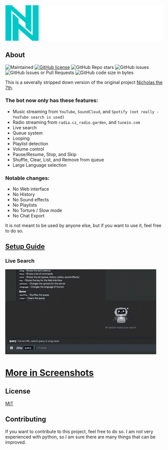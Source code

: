 [![Icon](.github/icon_text.svg)](#readme)

## About

![Maintained](https://img.shields.io/maintenance/no/2024)
[![GitHub license](https://img.shields.io/github/license/Tomer27cz/nicholas_the_8th)](https://img.shields.io/github/license/Tomer27cz/nicholas_the_8th/blob/master/LICENSE)
![GitHub Repo stars](https://img.shields.io/github/stars/Tomer27cz/nicholas_the_8th?style=flat)
![GitHub issues](https://img.shields.io/github/issues/Tomer27cz/nicholas_the_8th?style=flat)
![GitHub Issues or Pull Requests](https://img.shields.io/github/issues-pr/Tomer27cz/nicholas_the_8th)
![GitHub code size in bytes](https://img.shields.io/github/languages/code-size/Tomer27cz/nicholas_the_8th)

This is a severally stripped down version of the original project [Nicholas the 7th](https://github.com/Tomer27cz/nicholas_the_7th).

### The bot now only has these features:

- Music streaming from `YouTube`, `SoundCloud`, and `Spotify (not really - YouTube search is used)`
- Radio streaming from `radia.cz`, `radio.garden`, and `tunein.com`
- Live search
- Queue system
- Looping
- Playlist detection
- Volume control
- Pause/Resume, Stop, and Skip
- Shuffle, Clear, List, and Remove from queue
- Large Language selection

### Notable changes:

- No Web interface
- No History
- No Sound effects
- No Playlists
- No Torture / Slow mode
- No Chat Export

It is not meant to be used by anyone else, but if you want to use it, feel free to do so.

## [Setup Guide](.github/SETUP.md)

### Live Search

![youtube_search.gif](.github/youtube_search.gif)

# [More in Screenshots](.github/SCREENSHOTS.md)

## License

[MIT](https://choosealicense.com/licenses/mit/)

## Contributing

If you want to contribute to this project, feel free to do so. I am not very experienced with python, so I am sure there are many things that can be improved.
